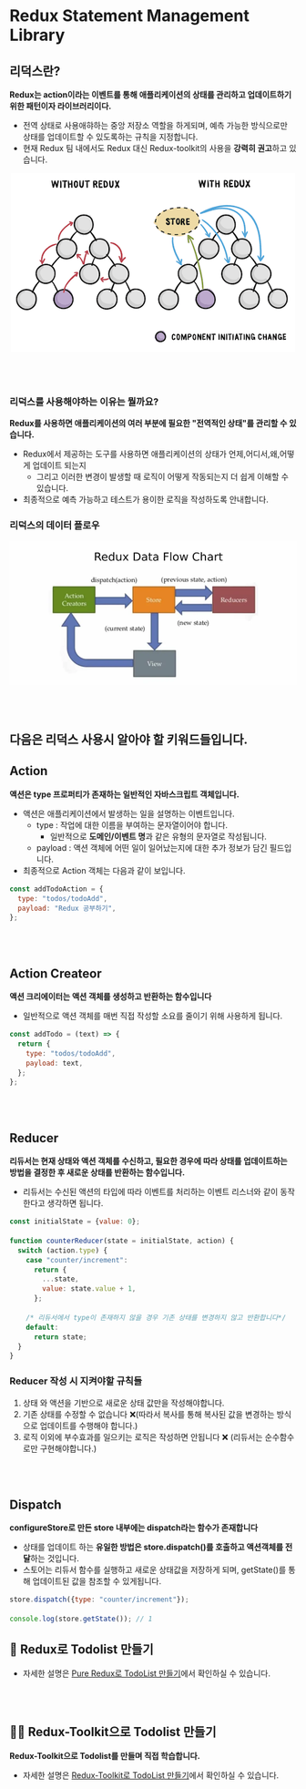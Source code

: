 # Redux Statement Management Library

## 리덕스란?

**Redux는 action이라는 이벤트를 통해 애플리케이션의 상태를 관리하고 업데이트하기 위한 패턴이자 라이브러리이다.**

- 전역 상태로 사용애햐하는 중앙 저장소 역할을 하게되며, 예측 가능한 방식으로만 상태를 업데이트할 수 있도록하는 규칙을 지정합니다.
- 현재 Redux 팀 내에서도 Redux 대신 Redux-toolkit의 사용을 **강력히 권고**하고 있습니다.

<p align="center"><img src="./docs/assest/what-redux.png"></p>

<br />
<br />

### 리덕스를 사용해야하는 이유는 뭘까요?

**Redux를 사용하면 애플리케이션의 여러 부분에 필요한 "전역적인 상태"를 관리할 수 있습니다.**

- Redux에서 제공하는 도구를 사용하면 애플리케이션의 상태가 언제,어디서,왜,어떻게 업데이트 되는지
  - 그리고 이러한 변경이 발생할 때 로직이 어떻게 작동되는지 더 쉽게 이해할 수 있습니다.
- 최종적으로 예측 가능하고 테스트가 용이한 로직을 작성하도록 안내합니다.

### 리덕스의 데이터 플로우

![Alt text](./docs/assest/reduxt-data-flow.png)

<br />
<br />

## 다음은 리덕스 사용시 알아야 할 키워드들입니다.

## Action

**액션은 type 프로퍼티가 존재하는 일반적인 자바스크립트 객체입니다.**

- 액션은 애플리케이션에서 발생하는 일을 설명하는 이벤트입니다.
  - type : 작업에 대한 이름을 부여하는 문자열이어야 합니다.
    - 일반적으로 **도메인/이벤트 명**과 같은 유형의 문자열로 작성됩니다.
  - payload : 액션 객체에 어떤 일이 일어났는지에 대한 추가 정보가 담긴 필드입니다.
- 최종적으로 Action 객체는 다음과 같이 보입니다.

```js
const addTodoAction = {
  type: "todos/todoAdd",
  payload: "Redux 공부하기",
};
```

<br />
<br />

## Action Createor

**액션 크리에이터는 액션 객체를 생성하고 반환하는 함수입니다**

- 일반적으로 액션 객체를 매번 직접 작성할 소요를 줄이기 위해 사용하게 됩니다.

```js
const addTodo = (text) => {
  return {
    type: "todos/todoAdd",
    payload: text,
  };
};
```

<br />
<br />

## Reducer

**리듀서는 현재 상태와 액션 객체를 수신하고, 필요한 경우에 따라 상태를 업데이트하는 방법을 결정한 후 새로운 상태를 반환하는 함수입니다.**

- 리듀서는 수신된 액션의 타입에 따라 이벤트를 처리하는 이벤트 리스너와 같이 동작한다고 생각하면 됩니다.

```js
const initialState = {value: 0};

function counterReducer(state = initialState, action) {
  switch (action.type) {
    case "counter/increment":
      return {
        ...state,
        value: state.value + 1,
      };

    /* 리듀서에서 type이 존재하지 않을 경우 기존 상태를 변경하지 않고 반환합니다*/
    default:
      return state;
  }
}
```

### Reducer 작성 시 지켜야할 규칙들

1. 상태 와 액션을 기반으로 새로운 상태 값만을 작성해야합니다.
2. 기존 상태를 수정할 수 없습니다 ❌(따라서 복사를 통해 복사된 값을 변경하는 방식으로 업데이트를 수행해야 합니다.)
3. 로직 이외에 부수효과를 일으키는 로직은 작성하면 안됩니다 ❌ (리듀서는 순수함수로만 구현해야합니다.)

<br />
<br />

## Dispatch

**configureStore로 만든 store 내부에는 dispatch라는 함수가 존재합니다**

- 상태를 업데이트 하는 **유일한 방법은 store.dispatch()를 호출하고 액션객체를 전달**하는 것입니다.
- 스토어는 리듀서 함수를 실행하고 새로운 상태값을 저장하게 되며, getState()를 통해 업데이트된 값을 참조할 수 있게됩니다.

```js
store.dispatch({type: "counter/increment"});

console.log(store.getState()); // 1
```

## 📑 Redux로 Todolist 만들기

- 자세한 설명은 [Pure Redux로 TodoList 만들기](./todoApp-redux/README.md)에서 확인하실 수 있습니다.

<br />
<br />

## 🏊‍♂️ Redux-Toolkit으로 Todolist 만들기

**Redux-Toolkit으로 Todolist를 만들며 직접 학습합니다.**

- 자세한 설명은 [Redux-Toolkit로 TodoList 만들기](./todoApp/README.md)에서 확인하실 수 있습니다.
